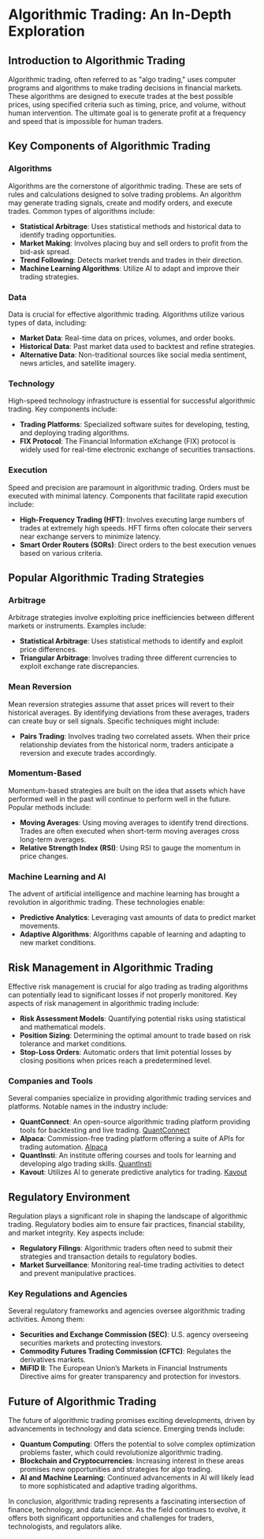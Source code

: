 # Algorithmic Trading: An In-Depth Exploration

## Introduction to Algorithmic Trading

Algorithmic trading, often referred to as "algo trading," uses computer programs and algorithms to make trading decisions in financial markets. These algorithms are designed to execute trades at the best possible prices, using specified criteria such as timing, price, and volume, without human intervention. The ultimate goal is to generate profit at a frequency and speed that is impossible for human traders. 

## Key Components of Algorithmic Trading

### Algorithms

Algorithms are the cornerstone of algorithmic trading. These are sets of rules and calculations designed to solve trading problems. An algorithm may generate trading signals, create and modify orders, and execute trades. Common types of algorithms include:

- **Statistical Arbitrage**: Uses statistical methods and historical data to identify trading opportunities.
- **Market Making**: Involves placing buy and sell orders to profit from the bid-ask spread.
- **Trend Following**: Detects market trends and trades in their direction.
- **Machine Learning Algorithms**: Utilize AI to adapt and improve their trading strategies.

### Data

Data is crucial for effective algorithmic trading. Algorithms utilize various types of data, including:

- **Market Data**: Real-time data on prices, volumes, and order books.
- **Historical Data**: Past market data used to backtest and refine strategies.
- **Alternative Data**: Non-traditional sources like social media sentiment, news articles, and satellite imagery.

### Technology

High-speed technology infrastructure is essential for successful algorithmic trading. Key components include:

- **Trading Platforms**: Specialized software suites for developing, testing, and deploying trading algorithms.
- **FIX Protocol**: The Financial Information eXchange (FIX) protocol is widely used for real-time electronic exchange of securities transactions.

### Execution

Speed and precision are paramount in algorithmic trading. Orders must be executed with minimal latency. Components that facilitate rapid execution include:

- **High-Frequency Trading (HFT)**: Involves executing large numbers of trades at extremely high speeds. HFT firms often colocate their servers near exchange servers to minimize latency.
- **Smart Order Routers (SORs)**: Direct orders to the best execution venues based on various criteria.

## Popular Algorithmic Trading Strategies

### Arbitrage

Arbitrage strategies involve exploiting price inefficiencies between different markets or instruments. Examples include:

- **Statistical Arbitrage**: Uses statistical methods to identify and exploit price differences.
- **Triangular Arbitrage**: Involves trading three different currencies to exploit exchange rate discrepancies.

### Mean Reversion

Mean reversion strategies assume that asset prices will revert to their historical averages. By identifying deviations from these averages, traders can create buy or sell signals. Specific techniques might include:

- **Pairs Trading**: Involves trading two correlated assets. When their price relationship deviates from the historical norm, traders anticipate a reversion and execute trades accordingly.

### Momentum-Based

Momentum-based strategies are built on the idea that assets which have performed well in the past will continue to perform well in the future. Popular methods include:

- **Moving Averages**: Using moving averages to identify trend directions. Trades are often executed when short-term moving averages cross long-term averages.
- **Relative Strength Index (RSI)**: Using RSI to gauge the momentum in price changes.

### Machine Learning and AI

The advent of artificial intelligence and machine learning has brought a revolution in algorithmic trading. These technologies enable:

- **Predictive Analytics**: Leveraging vast amounts of data to predict market movements.
- **Adaptive Algorithms**: Algorithms capable of learning and adapting to new market conditions.

## Risk Management in Algorithmic Trading

Effective risk management is crucial for algo trading as trading algorithms can potentially lead to significant losses if not properly monitored. Key aspects of risk management in algorithmic trading include:

- **Risk Assessment Models**: Quantifying potential risks using statistical and mathematical models.
- **Position Sizing**: Determining the optimal amount to trade based on risk tolerance and market conditions.
- **Stop-Loss Orders**: Automatic orders that limit potential losses by closing positions when prices reach a predetermined level.

### Companies and Tools

Several companies specialize in providing algorithmic trading services and platforms. Notable names in the industry include:

- **QuantConnect**: An open-source algorithmic trading platform providing tools for backtesting and live trading. [QuantConnect](https://www.quantconnect.com/)
- **Alpaca**: Commission-free trading platform offering a suite of APIs for trading automation. [Alpaca](https://alpaca.markets/)
- **QuantInsti**: An institute offering courses and tools for learning and developing algo trading skills. [QuantInsti](https://www.quantinsti.com/)
- **Kavout**: Utilizes AI to generate predictive analytics for trading. [Kavout](https://www.kavout.com/)

## Regulatory Environment

Regulation plays a significant role in shaping the landscape of algorithmic trading. Regulatory bodies aim to ensure fair practices, financial stability, and market integrity. Key aspects include:

- **Regulatory Filings**: Algorithmic traders often need to submit their strategies and transaction details to regulatory bodies.
- **Market Surveillance**: Monitoring real-time trading activities to detect and prevent manipulative practices.

### Key Regulations and Agencies

Several regulatory frameworks and agencies oversee algorithmic trading activities. Among them:

- **Securities and Exchange Commission (SEC)**: U.S. agency overseeing securities markets and protecting investors.
- **Commodity Futures Trading Commission (CFTC)**: Regulates the derivatives markets.
- **MiFID II**: The European Union’s Markets in Financial Instruments Directive aims for greater transparency and protection for investors.

## Future of Algorithmic Trading

The future of algorithmic trading promises exciting developments, driven by advancements in technology and data science. Emerging trends include:

- **Quantum Computing**: Offers the potential to solve complex optimization problems faster, which could revolutionize algorithmic trading.
- **Blockchain and Cryptocurrencies**: Increasing interest in these areas promises new opportunities and strategies for algo trading.
- **AI and Machine Learning**: Continued advancements in AI will likely lead to more sophisticated and adaptive trading algorithms.

In conclusion, algorithmic trading represents a fascinating intersection of finance, technology, and data science. As the field continues to evolve, it offers both significant opportunities and challenges for traders, technologists, and regulators alike.